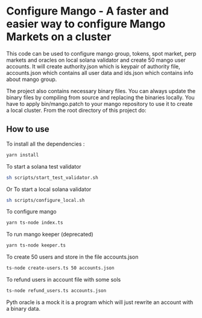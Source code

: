 # Configure Mango - A faster and easier way to configure Mango Markets on a cluster

This code can be used to configure mango group, tokens, spot market, perp markets and oracles on local solana validator and create 50 mango user accounts.
It will create authority.json which is keypair of authority file, accounts.json which contains all user data and ids.json which contains info about mango group.

The project also contains necessary binary files. You can always update the binary files by compiling from source and replacing the binaries locally. You have to apply bin/mango.patch to your mango repository to use it to create a local cluster.
From the root directory of this project do:

## How to use

To install all the dependencies :
```sh
yarn install
```

To start a solana test validator
```sh
sh scripts/start_test_validator.sh
```
Or
To start a local solana validator
```sh
sh scripts/configure_local.sh
```

To configure mango
```sh
yarn ts-node index.ts
```

To run mango keeper (deprecated)
```sh
yarn ts-node keeper.ts
```

To create 50 users and store in the file accounts.json
```sh
ts-node create-users.ts 50 accounts.json
```

To refund users in account file with some sols
```sh
ts-node refund_users.ts accounts.json 
```

Pyth oracle is a mock it is a program which will just rewrite an account with a binary data.